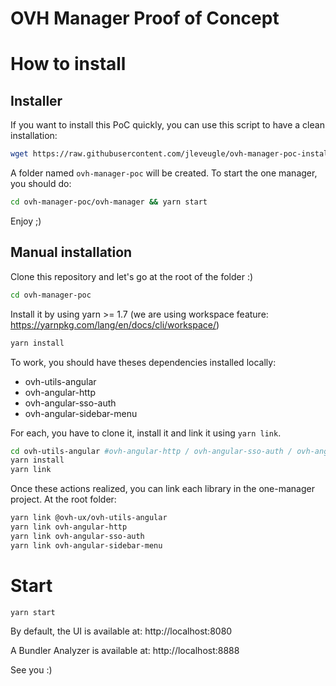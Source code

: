 # OVH Manager Proof of Concept

# How to install

## Installer

If you want to install this PoC quickly, you can use this script to have a clean installation:

```bash
wget https://raw.githubusercontent.com/jleveugle/ovh-manager-poc-installer/master/ovh-manager-poc-installer.sh && chmod +x ovh-manager-poc-installer.sh && ./ovh-manager-poc-installer.sh
```

A folder named `ovh-manager-poc` will be created. To start the one manager, you should do:

```bash
cd ovh-manager-poc/ovh-manager && yarn start
```

Enjoy ;)

## Manual installation

Clone this repository and let's go at the root of the folder :)

```bash
cd ovh-manager-poc
```

Install it by using yarn >= 1.7 (we are using workspace feature: https://yarnpkg.com/lang/en/docs/cli/workspace/)

```bash
yarn install
```

To work, you should have theses dependencies installed locally:

* ovh-utils-angular
* ovh-angular-http
* ovh-angular-sso-auth
* ovh-angular-sidebar-menu

For each, you have to clone it, install it and link it using `yarn link`.

```bash
cd ovh-utils-angular #ovh-angular-http / ovh-angular-sso-auth / ovh-angular-sidebar-menu
yarn install
yarn link
```

Once these actions realized, you can link each library in the one-manager project. At the root folder:

```bash
yarn link @ovh-ux/ovh-utils-angular
yarn link ovh-angular-http
yarn link ovh-angular-sso-auth
yarn link ovh-angular-sidebar-menu
```

# Start

```bash
yarn start
```

By default, the UI is available at: http://localhost:8080

A Bundler Analyzer is available at: http://localhost:8888

See you :)